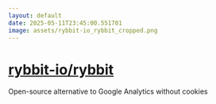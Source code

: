 ```yaml
---
layout: default
date: 2025-05-11T23:45:00.551701
image: assets/rybbit-io_rybbit_cropped.png
---
```


# [rybbit-io/rybbit](https://github.com/rybbit-io/rybbit)

Open-source alternative to Google Analytics without cookies

